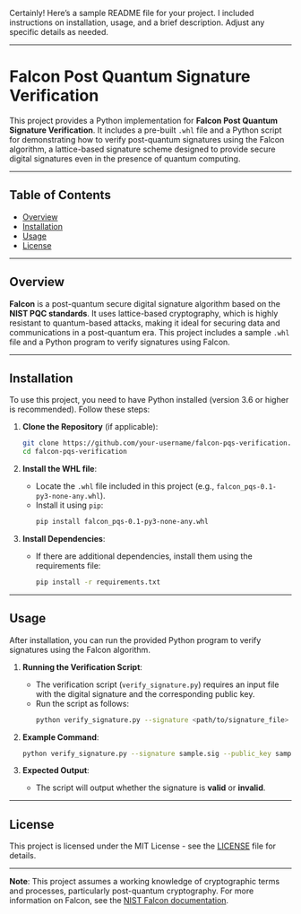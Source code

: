 Certainly! Here’s a sample README file for your project. I included instructions on installation, usage, and a brief description. Adjust any specific details as needed.

---

# Falcon Post Quantum Signature Verification

This project provides a Python implementation for **Falcon Post Quantum Signature Verification**. It includes a pre-built `.whl` file and a Python script for demonstrating how to verify post-quantum signatures using the Falcon algorithm, a lattice-based signature scheme designed to provide secure digital signatures even in the presence of quantum computing.

---

## Table of Contents
- [Overview](#overview)
- [Installation](#installation)
- [Usage](#usage)
- [License](#license)

---

## Overview

**Falcon** is a post-quantum secure digital signature algorithm based on the **NIST PQC standards**. It uses lattice-based cryptography, which is highly resistant to quantum-based attacks, making it ideal for securing data and communications in a post-quantum era. This project includes a sample `.whl` file and a Python program to verify signatures using Falcon.

---

## Installation

To use this project, you need to have Python installed (version 3.6 or higher is recommended). Follow these steps:

1. **Clone the Repository** (if applicable):
    ```bash
    git clone https://github.com/your-username/falcon-pqs-verification.git
    cd falcon-pqs-verification
    ```

2. **Install the WHL file**:
   - Locate the `.whl` file included in this project (e.g., `falcon_pqs-0.1-py3-none-any.whl`).
   - Install it using `pip`:
     ```bash
     pip install falcon_pqs-0.1-py3-none-any.whl
     ```

3. **Install Dependencies**:
    - If there are additional dependencies, install them using the requirements file:
      ```bash
      pip install -r requirements.txt
      ```

---

## Usage

After installation, you can run the provided Python program to verify signatures using the Falcon algorithm.

1. **Running the Verification Script**:
   - The verification script (`verify_signature.py`) requires an input file with the digital signature and the corresponding public key.
   - Run the script as follows:
     ```bash
     python verify_signature.py --signature <path/to/signature_file> --public_key <path/to/public_key_file>
     ```

2. **Example Command**:
    ```bash
    python verify_signature.py --signature sample.sig --public_key sample.pub
    ```

3. **Expected Output**:
   - The script will output whether the signature is **valid** or **invalid**.

---

## License

This project is licensed under the MIT License - see the [LICENSE](LICENSE) file for details.

---

**Note**: This project assumes a working knowledge of cryptographic terms and processes, particularly post-quantum cryptography. For more information on Falcon, see the [NIST Falcon documentation](https://csrc.nist.gov/publications/detail/nistir/8240/final).


